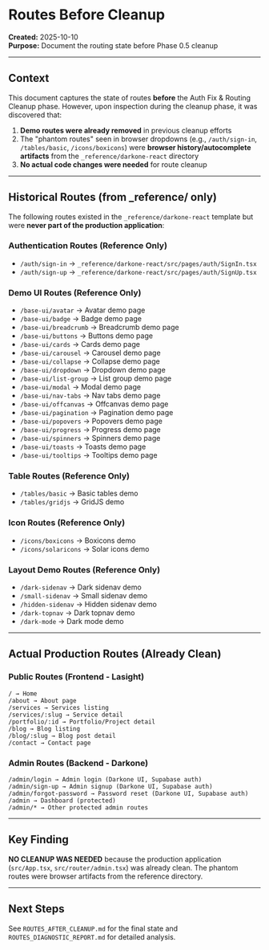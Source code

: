 # Routes Before Cleanup

**Created:** 2025-10-10  
**Purpose:** Document the routing state before Phase 0.5 cleanup

---

## Context

This document captures the state of routes **before** the Auth Fix & Routing Cleanup phase. However, upon inspection during the cleanup phase, it was discovered that:

1. **Demo routes were already removed** in previous cleanup efforts
2. The "phantom routes" seen in browser dropdowns (e.g., `/auth/sign-in`, `/tables/basic`, `/icons/boxicons`) were **browser history/autocomplete artifacts** from the `_reference/darkone-react` directory
3. **No actual code changes were needed** for route cleanup

---

## Historical Routes (from _reference/ only)

The following routes existed in the `_reference/darkone-react` template but were **never part of the production application**:

### Authentication Routes (Reference Only)
- `/auth/sign-in` → `_reference/darkone-react/src/pages/auth/SignIn.tsx`
- `/auth/sign-up` → `_reference/darkone-react/src/pages/auth/SignUp.tsx`

### Demo UI Routes (Reference Only)
- `/base-ui/avatar` → Avatar demo page
- `/base-ui/badge` → Badge demo page
- `/base-ui/breadcrumb` → Breadcrumb demo page
- `/base-ui/buttons` → Buttons demo page
- `/base-ui/cards` → Cards demo page
- `/base-ui/carousel` → Carousel demo page
- `/base-ui/collapse` → Collapse demo page
- `/base-ui/dropdown` → Dropdown demo page
- `/base-ui/list-group` → List group demo page
- `/base-ui/modal` → Modal demo page
- `/base-ui/nav-tabs` → Nav tabs demo page
- `/base-ui/offcanvas` → Offcanvas demo page
- `/base-ui/pagination` → Pagination demo page
- `/base-ui/popovers` → Popovers demo page
- `/base-ui/progress` → Progress demo page
- `/base-ui/spinners` → Spinners demo page
- `/base-ui/toasts` → Toasts demo page
- `/base-ui/tooltips` → Tooltips demo page

### Table Routes (Reference Only)
- `/tables/basic` → Basic tables demo
- `/tables/gridjs` → GridJS demo

### Icon Routes (Reference Only)
- `/icons/boxicons` → Boxicons demo
- `/icons/solaricons` → Solar icons demo

### Layout Demo Routes (Reference Only)
- `/dark-sidenav` → Dark sidenav demo
- `/small-sidenav` → Small sidenav demo
- `/hidden-sidenav` → Hidden sidenav demo
- `/dark-topnav` → Dark topnav demo
- `/dark-mode` → Dark mode demo

---

## Actual Production Routes (Already Clean)

### Public Routes (Frontend - Lasight)
```
/ → Home
/about → About page
/services → Services listing
/services/:slug → Service detail
/portfolio/:id → Portfolio/Project detail
/blog → Blog listing
/blog/:slug → Blog post detail
/contact → Contact page
```

### Admin Routes (Backend - Darkone)
```
/admin/login → Admin login (Darkone UI, Supabase auth)
/admin/sign-up → Admin signup (Darkone UI, Supabase auth)
/admin/forgot-password → Password reset (Darkone UI, Supabase auth)
/admin → Dashboard (protected)
/admin/* → Other protected admin routes
```

---

## Key Finding

**NO CLEANUP WAS NEEDED** because the production application (`src/App.tsx`, `src/router/admin.tsx`) was already clean. The phantom routes were browser artifacts from the reference directory.

---

## Next Steps

See `ROUTES_AFTER_CLEANUP.md` for the final state and `ROUTES_DIAGNOSTIC_REPORT.md` for detailed analysis.
